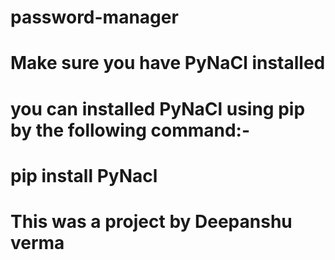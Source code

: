 # password-manager
# Make sure you have PyNaCl installed
# you can installed PyNaCl using pip by the following command:-
# pip install PyNacl
# This was a project by Deepanshu verma
